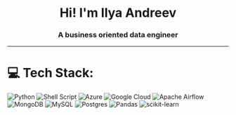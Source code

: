 <h1 align="center">Hi! I'm Ilya Andreev</h1>
<h3 align="center">A business oriented data engineer</h3>

<hr>

# 💻 Tech Stack:
![Python](https://img.shields.io/badge/python-3670A0?logo=python&logoColor=ffdd54) ![Shell Script](https://img.shields.io/badge/shell_script-%23121011.svg?logo=gnu-bash&logoColor=white) ![Azure](https://img.shields.io/badge/azure-%230072C6.svg?logo=azure-devops&logoColor=white) ![Google Cloud](https://img.shields.io/badge/Google%20Cloud-%234285F4.svg?logo=google-cloud&logoColor=white) ![Apache Airflow](https://img.shields.io/badge/Apache%20Airflow-017CEE?logo=Apache%20Airflow&logoColor=white) ![MongoDB](https://img.shields.io/badge/MongoDB-%234ea94b.svg?logo=mongodb&logoColor=white) ![MySQL](https://img.shields.io/badge/mysql-%2300f.svg?logo=mysql&logoColor=white) ![Postgres](https://img.shields.io/badge/postgres-%23316192.svg?logo=postgresql&logoColor=white) ![Pandas](https://img.shields.io/badge/pandas-%23150458.svg?logo=pandas&logoColor=white) ![scikit-learn](https://img.shields.io/badge/scikit--learn-%23F7931E.svg?logo=scikit-learn&logoColor=white)



